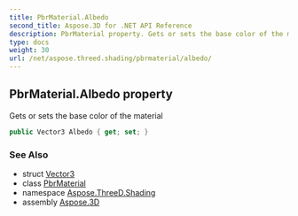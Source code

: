 ```yaml
---
title: PbrMaterial.Albedo
second_title: Aspose.3D for .NET API Reference
description: PbrMaterial property. Gets or sets the base color of the material
type: docs
weight: 30
url: /net/aspose.threed.shading/pbrmaterial/albedo/
---
```

## PbrMaterial.Albedo property

Gets or sets the base color of the material

```csharp
public Vector3 Albedo { get; set; }
```

### See Also

* struct [Vector3](../../../aspose.threed.utilities/vector3/)
* class [PbrMaterial](../)
* namespace [Aspose.ThreeD.Shading](../../pbrmaterial/)
* assembly [Aspose.3D](../../../)


